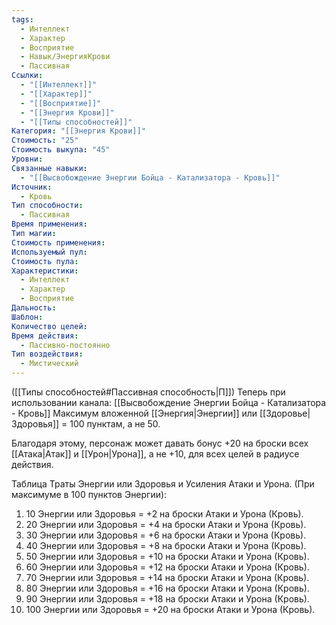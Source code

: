 ```yaml
---
tags:
  - Интеллект
  - Характер
  - Восприятие
  - Навык/ЭнергияКрови
  - Пассивная
Ссылки:
  - "[[Интеллект]]"
  - "[[Характер]]"
  - "[[Восприятие]]"
  - "[[Энергия Крови]]"
  - "[[Типы способностей]]"
Категория: "[[Энергия Крови]]"
Стоимость: "25"
Стоимость выкупа: "45"
Уровни: 
Связанные навыки:
  - "[[Высвобождение Энергии Бойца - Катализатора - Кровь]]"
Источник:
  - Кровь
Тип способности:
  - Пассивная
Время применения: 
Тип магии: 
Стоимость применения: 
Используемый пул: 
Стоимость пула: 
Характеристики:
  - Интеллект
  - Характер
  - Восприятие
Дальность: 
Шаблон: 
Количество целей: 
Время действия:
  - Пассивно-постоянно
Тип воздействия:
  - Мистический
---
```

([[Типы способностей#Пассивная способность|П]]) Теперь при использовании канала: [[Высвобождение Энергии Бойца - Катализатора - Кровь]] Максимум вложенной [[Энергия|Энергии]] или [[Здоровье|Здоровья]] = 100 пунктам, а не 50.

Благодаря этому, персонаж может давать бонус +20 на броски всех [[Атака|Атак]] и [[Урон|Урона]], а не +10, для всех целей в радиусе действия. 

Таблица Траты Энергии или Здоровья и Усиления Атаки и Урона.
(При максимуме в 100 пунктов Энергии):

1. 10 Энергии или Здоровья = +2 на броски Атаки и Урона (Кровь).
2. 20 Энергии или Здоровья = +4 на броски Атаки и Урона (Кровь).
3. 30 Энергии или Здоровья = +6 на броски Атаки и Урона (Кровь).
4. 40 Энергии или Здоровья = +8 на броски Атаки и Урона (Кровь).
5. 50 Энергии или Здоровья = +10 на броски Атаки и Урона (Кровь).
6. 60 Энергии или Здоровья = +12 на броски Атаки и Урона (Кровь).
7. 70 Энергии или Здоровья = +14 на броски Атаки и Урона (Кровь).
8. 80 Энергии или Здоровья = +16 на броски Атаки и Урона (Кровь).
9. 90 Энергии или Здоровья = +18 на броски Атаки и Урона (Кровь).
10. 100 Энергии или Здоровья = +20 на броски Атаки и Урона (Кровь).
